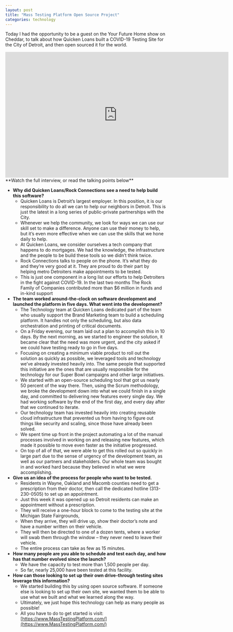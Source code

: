 ```yaml
---
layout: post
title: "Mass Testing Platform Open Source Project"
categories: technology
---
```


Today I had the opportunity to be a guest on the Your Future Home show on Cheddar, to talk about how Quicken Loans built a COVID-19 Testing Site for the City of Detroit, and then open sourced it for the world.

<div class="video-responsive">
    <iframe src="https://cheddar.com/media/how-quicken-loans-built-a-drive-thru-covid-testing-site/player?autoplay=false" width="700" height="394" frameborder="0" allowfullscreen></iframe>
</div>
**Watch the full interview, or read the talking points below**
 
- **Why did Quicken Loans/Rock Connections see a need to help build this software?**
  - Quicken Loans is Detroit’s largest employer. In this position, it is our responsibility to do all we can to help our neighbors in Detroit. This is just the latest in a long series of public-private partnerships with the City.
  - Whenever we help the community, we look for ways we can use our skill set to make a difference. Anyone can use their money to help, but it’s even more effective when we can use the skills that we hone daily to help.
  - At Quicken Loans, we consider ourselves a tech company that happens to do mortgages. We had the knowledge, the infrastructure and the people to be build these tools so we didn’t think twice.
  - Rock Connections talks to people on the phone. It’s what they do and they’re very good at it. They are proud to do their part by helping metro Detroiters make appointments to be tested.
  - This is just one component in a long list our efforts to help Detroiters in the fight against COVID-19. In the last two months The Rock Family of Companies contributed more than $6 million in funds and in-kind support
- **The team worked around-the-clock on software development and launched the platform in five days. What went into the development?**
  - The Technology team at Quicken Loans dedicated part of the team who usually support the Brand Marketing team to build a scheduling platform. It handles not only the scheduling, but also data orchestration and printing of critical documents. 
  - On a Friday evening, our team laid out a plan to accomplish this in 10 days. By the next morning, as we started to engineer the solution, it became clear that the need was more urgent, and the city asked if we could have testing ready to go in five days.
  - Focusing on creating a minimum viable product to roll out the solution as quickly as possible, we leveraged tools and technology we’ve already invested heavily into.  The same people that supported this initiative are the ones that are usually responsible for the technology for our Super Bowl campaigns and other large initiatives.  
  - We started with an open-source scheduling tool that got us nearly 50 percent of the way there. Then, using the Scrum methodology, we broke the development down into what we could finish in a single day, and committed to delivering new features every single day. We had working software by the end of the first day, and every day after that we continued to iterate.
  - Our technology team has invested heavily into creating reusable cloud infrastructure that prevented us from having to figure out things like security and scaling, since those have already been solved.
  - We spent time up front in the project automating a lot of the manual processes involved in working on and releasing new features, which made it possible to move even faster as the initiative progressed.
  - On top of all of that, we were able to get this rolled out so quickly in large part due to the sense of urgency of the development team, as well as our partners and stakeholders. Our whole team was bought in and worked hard because they believed in what we were accomplishing.
- **Give us an idea of the process for people who want to be tested.**
  - Residents in Wayne, Oakland and Macomb counties need to get a prescription from their doctor, then call the dedicated hotline (313-230-0505) to set up an appointment.
  - Just this week it was opened up so Detroit residents can make an appointment without a prescription.
  - They will receive a one-hour block to come to the testing site at the Michigan State Fairgrounds, 
  - When they arrive, they will drive up, show their doctor’s note and have a number written on their vehicle.
  - They will then be directed to one of a dozen tents, where a worker will swab them through the window – they never need to leave their vehicle.
  - The entire process can take as few as 15 minutes.
- **How many people are you able to schedule and test each day, and how has that number evolved since the launch?**
  - We have the capacity to test more than 1,500 people per day.
  - So far, nearly 25,000 have been tested at this facility.
- **How can those looking to set up their own drive-through testing sites leverage this information?**
  - We started building this by using open source software. If someone else is looking to set up their own site, we wanted them to be able to use what we built and what we learned along the way. 
  - Ultimately, we just hope this technology can help as many people as possible! 
  - All you have to do to get started is visit: [https://www.MassTestingPlatform.com/](https://www.MassTestingPlatform.com/)
